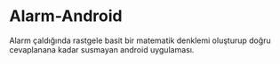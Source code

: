 # Alarm-Android
Alarm çaldığında rastgele basit bir matematik denklemi oluşturup doğru cevaplanana kadar susmayan android uygulaması.
